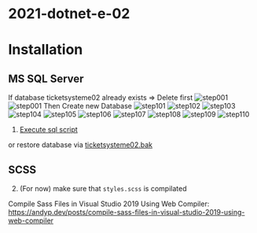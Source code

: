 ﻿# 2021-dotnet-e-02


# Installation

## MS SQL Server
If database ticketsysteme02 already exists => Delete first
![step001](./SQL/tutorialImages/step-001.png)
![step001](./SQL/tutorialImages/step-002.png)
Then Create new Database
![step101](./SQL/tutorialImages/step-101.png)
![step102](./SQL/tutorialImages/step-102.png)
![step103](./SQL/tutorialImages/step-103.png)
![step104](./SQL/tutorialImages/step-104.png)
![step105](./SQL/tutorialImages/step-105.png)
![step106](./SQL/tutorialImages/step-106.png)
![step107](./SQL/tutorialImages/step-107.png)
![step108](./SQL/tutorialImages/step-108.png)
![step109](./SQL/tutorialImages/step-109.png)
![step110](./SQL/tutorialImages/step-110.png)

1. [Execute sql script](./SQL/ticketsysteme02_backup30april.bak)

or restore database via [ticketsysteme02.bak](./SQL/ticketsysteme02_backup30april.bak)
   
## SCSS
2. (For now) make sure that `styles.scss` is compilated 

Compile Sass Files in Visual Studio 2019 Using Web Compiler:
https://andyp.dev/posts/compile-sass-files-in-visual-studio-2019-using-web-compiler
